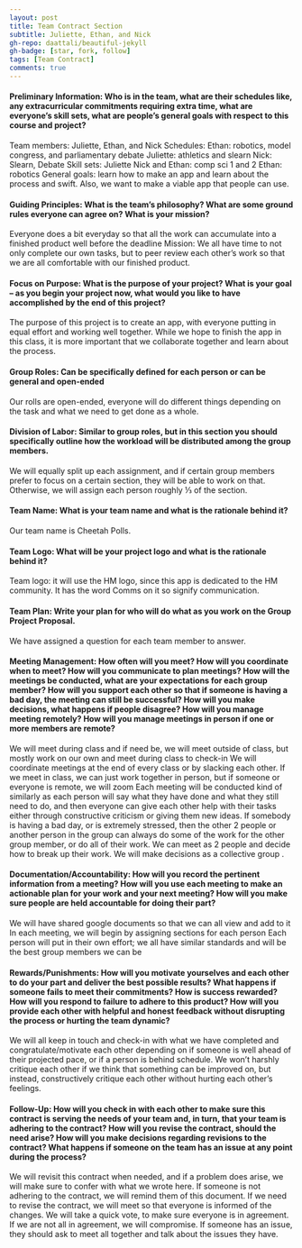 ```yaml
---
layout: post
title: Team Contract Section 
subtitle: Juliette, Ethan, and Nick
gh-repo: daattali/beautiful-jekyll
gh-badge: [star, fork, follow]
tags: [Team Contract]
comments: true
---
```



#### Preliminary Information: Who is in the team, what are their schedules like, any extracurricular commitments requiring extra time, what are everyone’s skill sets, what are people’s general goals with respect to this course and project?

Team members: Juliette, Ethan, and Nick
Schedules:
  Ethan: robotics, model congress, and parliamentary debate
  Juliette: athletics and slearn
  Nick: Slearn, Debate
Skill sets:
  Juliette Nick and Ethan: comp sci 1 and 2
  Ethan: robotics
  General goals: learn how to make an app and learn about the process and swift. Also, we want to make a viable app that people can use.

#### Guiding Principles: What is the team’s philosophy? What are some ground rules everyone can agree on? What is your mission?
Everyone does a bit everyday so that all the work can accumulate into a finished product well before the deadline
Mission: We all have time to not only complete our own tasks, but to peer review each other’s work so that we are all comfortable with our finished product. 

#### Focus on Purpose: What is the purpose of your project? What is your goal – as you begin your project now, what would you like to have accomplished by the end of this project?
The purpose of this project is to create an app, with everyone putting in equal effort and working well together. While we hope to finish the app in this class, it is more important that we collaborate together and learn about the process. 

#### Group Roles: Can be specifically defined for each person or can be general and open-ended

Our rolls are open-ended, everyone will do different things depending on the task and what we need to get done as a whole.

#### Division of Labor: Similar to group roles, but in this section you should specifically outline how the workload will be distributed among the group members.
We will equally split up each assignment, and if certain group members prefer to focus on a certain section, they will be able to work on that. Otherwise, we will assign each person roughly ⅓ of the section.

#### Team Name: What is your team name and what is the rationale behind it?
Our team name is Cheetah Polls.

#### Team Logo: What will be your project logo and what is the rationale behind it?
Team logo: it will use the HM logo, since this app is dedicated to the HM community. It has the word Comms on it so signify communication. 


#### Team Plan: Write your plan for who will do what as you work on the Group Project Proposal.
We have assigned a question for each team member to answer. 


#### Meeting Management: How often will you meet? How will you coordinate when to meet? How will you communicate to plan meetings? How will the meetings be conducted, what are your expectations for each group member? How will you support each other so that if someone is having a bad day, the meeting can still be successful? How will you make decisions, what happens if people disagree? How will you manage meeting remotely? How will you manage meetings in person if one or more members are remote?

We will meet during class and if need be, we will meet outside of class, but mostly work on our own and meet during class to check-in
We will coordinate meetings at the end of every class or by slacking each other.
If we meet in class, we can just work together in person, but if someone or everyone is remote, we will zoom
Each meeting will be conducted kind of similarly as each person will say what they have done and what they still need to do, and then everyone can give each other help with their tasks either through constructive criticism or giving them new ideas.
If somebody is having a bad day, or is extremely stressed, then the other 2 people or another person in the group can always do some of the work for the other group member, or do all of their work. We can meet as 2 people and decide how to break up their work.
We will make decisions as a collective group .

#### Documentation/Accountability: How will you record the pertinent information from a meeting? How will you use each meeting to make an actionable plan for your work and your next meeting? How will you make sure people are held accountable for doing their part?
We will have shared google documents so that we can all view and add to it 
In each meeting, we will begin by assigning sections for each person
Each person will put in their own effort; we all have similar standards and will be the best group members we can be

#### Rewards/Punishments: How will you motivate yourselves and each other to do your part and deliver the best possible results? What happens if someone fails to meet their commitments? How is success rewarded? How will you respond to failure to adhere to this product? How will you provide each other with helpful and honest feedback without disrupting the process or hurting the team dynamic?
We will all keep in touch and check-in with what we have completed and congratulate/motivate each other depending on if someone is well ahead of their projected pace, or if a person is behind schedule. 
We won’t harshly critique each other if we think that something can be improved on, but instead, constructively critique each other without hurting each other’s feelings. 

#### Follow-Up: How will you check in with each other to make sure this contract is serving the needs of your team and, in turn, that your team is adhering to the contract? How will you revise the contract, should the need arise? How will you make decisions regarding revisions to the contract? What happens if someone on the team has an issue at any point during the process?
We will revisit this contract when needed, and if a problem does arise, we will make sure to confer with what we wrote here. If someone is not adhering to the contract, we will remind them of this document. If we need to revise the contract, we will meet so that everyone is informed of the changes. We will take a quick vote, to make sure everyone is in agreement. If we are not all in agreement, we will compromise. If someone has an issue, they should ask to meet all together and talk about the issues they have. 
